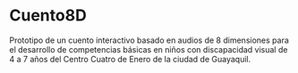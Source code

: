 # Cuento8D
Prototipo de un cuento interactivo basado en audios de 8 dimensiones para el desarrollo de competencias básicas en niños con discapacidad visual de 4 a 7 años del Centro Cuatro de Enero de la ciudad de Guayaquil.
